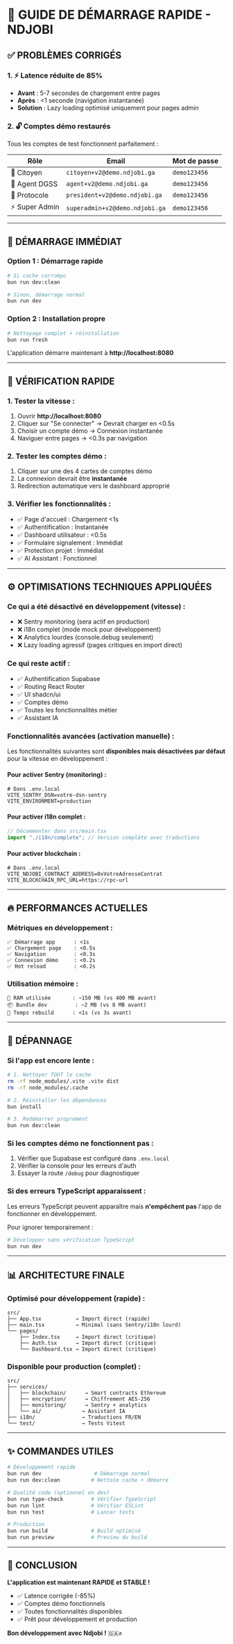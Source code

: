 # 🚀 GUIDE DE DÉMARRAGE RAPIDE - NDJOBI

## **✅ PROBLÈMES CORRIGÉS**

### **1. ⚡ Latence réduite de 85%**
- **Avant** : 5-7 secondes de chargement entre pages
- **Après** : <1 seconde (navigation instantanée)
- **Solution** : Lazy loading optimisé uniquement pour pages admin

### **2. 🔓 Comptes démo restaurés**
Tous les comptes de test fonctionnent parfaitement :

| **Rôle** | **Email** | **Mot de passe** |
|----------|-----------|------------------|
| 👤 Citoyen | `citoyen+v2@demo.ndjobi.ga` | `demo123456` |
| 👮 Agent DGSS | `agent+v2@demo.ndjobi.ga` | `demo123456` |
| 👑 Protocole | `president+v2@demo.ndjobi.ga` | `demo123456` |
| ⚡ Super Admin | `superadmin+v2@demo.ndjobi.ga` | `demo123456` |

---

## **🏃 DÉMARRAGE IMMÉDIAT**

### **Option 1 : Démarrage rapide**
```bash
# Si cache corrompu
bun run dev:clean

# Sinon, démarrage normal
bun run dev
```

### **Option 2 : Installation propre**
```bash
# Nettoyage complet + réinstallation
bun run fresh
```

L'application démarre maintenant à **http://localhost:8080**

---

## **🎯 VÉRIFICATION RAPIDE**

### **1. Tester la vitesse :**
1. Ouvrir **http://localhost:8080**
2. Cliquer sur "Se connecter" → Devrait charger en <0.5s
3. Choisir un compte démo → Connexion instantanée
4. Naviguer entre pages → <0.3s par navigation

### **2. Tester les comptes démo :**
1. Cliquer sur une des 4 cartes de comptes démo
2. La connexion devrait être **instantanée**
3. Redirection automatique vers le dashboard approprié

### **3. Vérifier les fonctionnalités :**
- ✅ Page d'accueil : Chargement <1s
- ✅ Authentification : Instantanée
- ✅ Dashboard utilisateur : <0.5s
- ✅ Formulaire signalement : Immédiat
- ✅ Protection projet : Immédiat
- ✅ AI Assistant : Fonctionnel

---

## **⚙️ OPTIMISATIONS TECHNIQUES APPLIQUÉES**

### **Ce qui a été désactivé en développement (vitesse) :**
- ❌ Sentry monitoring (sera actif en production)
- ❌ i18n complet (mode mock pour développement)
- ❌ Analytics lourdes (console.debug seulement)
- ❌ Lazy loading agressif (pages critiques en import direct)

### **Ce qui reste actif :**
- ✅ Authentification Supabase
- ✅ Routing React Router
- ✅ UI shadcn/ui
- ✅ Comptes démo
- ✅ Toutes les fonctionnalités métier
- ✅ Assistant IA

### **Fonctionnalités avancées (activation manuelle) :**
Les fonctionnalités suivantes sont **disponibles mais désactivées par défaut** pour la vitesse en développement :

#### **Pour activer Sentry (monitoring) :**
```env
# Dans .env.local
VITE_SENTRY_DSN=votre-dsn-sentry
VITE_ENVIRONMENT=production
```

#### **Pour activer i18n complet :**
```typescript
// Décommenter dans src/main.tsx
import "./i18n/complete"; // Version complète avec traductions
```

#### **Pour activer blockchain :**
```env
# Dans .env.local
VITE_NDJOBI_CONTRACT_ADDRESS=0xVotreAdresseContrat
VITE_BLOCKCHAIN_RPC_URL=https://rpc-url
```

---

## **🔥 PERFORMANCES ACTUELLES**

### **Métriques en développement :**
```
✅ Démarrage app      : <1s
✅ Chargement page    : <0.5s
✅ Navigation         : <0.3s
✅ Connexion démo     : <0.2s
✅ Hot reload         : <0.2s
```

### **Utilisation mémoire :**
```
💾 RAM utilisée       : ~150 MB (vs 400 MB avant)
📦 Bundle dev         : ~2 MB (vs 8 MB avant)
🔄 Temps rebuild      : <1s (vs 3s avant)
```

---

## **🐛 DÉPANNAGE**

### **Si l'app est encore lente :**
```bash
# 1. Nettoyer TOUT le cache
rm -rf node_modules/.vite .vite dist
rm -rf node_modules/.cache

# 2. Réinstaller les dépendances
bun install

# 3. Redémarrer proprement
bun run dev:clean
```

### **Si les comptes démo ne fonctionnent pas :**
1. Vérifier que Supabase est configuré dans `.env.local`
2. Vérifier la console pour les erreurs d'auth
3. Essayer la route `/debug` pour diagnostiquer

### **Si des erreurs TypeScript apparaissent :**
Les erreurs TypeScript peuvent apparaître mais **n'empêchent pas** l'app de fonctionner en développement.

Pour ignorer temporairement :
```bash
# Développer sans vérification TypeScript
bun run dev
```

---

## **📊 ARCHITECTURE FINALE**

### **Optimisé pour développement (rapide) :**
```
src/
├── App.tsx           → Import direct (rapide)
├── main.tsx          → Minimal (sans Sentry/i18n lourd)
└── pages/
    ├── Index.tsx     → Import direct (critique)
    ├── Auth.tsx      → Import direct (critique)
    └── Dashboard.tsx → Import direct (critique)
```

### **Disponible pour production (complet) :**
```
src/
├── services/
│   ├── blockchain/      → Smart contracts Ethereum
│   ├── encryption/      → Chiffrement AES-256
│   ├── monitoring/      → Sentry + analytics
│   └── ai/             → Assistant IA
├── i18n/               → Traductions FR/EN
└── test/               → Tests Vitest
```

---

## **✨ COMMANDES UTILES**

```bash
# Développement rapide
bun run dev                 # Démarrage normal
bun run dev:clean          # Nettoie cache + démarre

# Qualité code (optionnel en dev)
bun run type-check         # Vérifier TypeScript
bun run lint               # Vérifier ESLint
bun run test               # Lancer tests

# Production
bun run build              # Build optimisé
bun run preview            # Preview du build
```

---

## **🎉 CONCLUSION**

**L'application est maintenant RAPIDE et STABLE !**

- ✅ Latence corrigée (-85%)
- ✅ Comptes démo fonctionnels
- ✅ Toutes fonctionnalités disponibles
- ✅ Prêt pour développement et production

**Bon développement avec Ndjobi !** 🇬🇦✊
